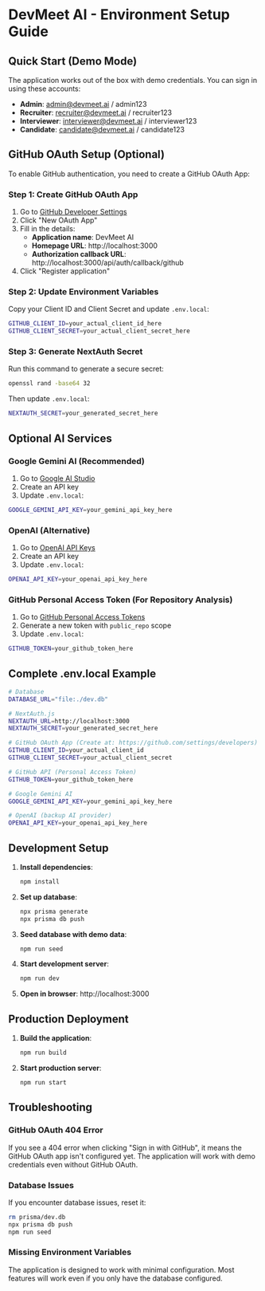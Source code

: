 # DevMeet AI - Environment Setup Guide

## Quick Start (Demo Mode)
The application works out of the box with demo credentials. You can sign in using these accounts:

- **Admin**: admin@devmeet.ai / admin123
- **Recruiter**: recruiter@devmeet.ai / recruiter123  
- **Interviewer**: interviewer@devmeet.ai / interviewer123
- **Candidate**: candidate@devmeet.ai / candidate123

## GitHub OAuth Setup (Optional)

To enable GitHub authentication, you need to create a GitHub OAuth App:

### Step 1: Create GitHub OAuth App
1. Go to [GitHub Developer Settings](https://github.com/settings/developers)
2. Click "New OAuth App"
3. Fill in the details:
   - **Application name**: DevMeet AI
   - **Homepage URL**: http://localhost:3000
   - **Authorization callback URL**: http://localhost:3000/api/auth/callback/github
4. Click "Register application"

### Step 2: Update Environment Variables
Copy your Client ID and Client Secret and update `.env.local`:

```bash
GITHUB_CLIENT_ID=your_actual_client_id_here
GITHUB_CLIENT_SECRET=your_actual_client_secret_here
```

### Step 3: Generate NextAuth Secret
Run this command to generate a secure secret:
```bash
openssl rand -base64 32
```

Then update `.env.local`:
```bash
NEXTAUTH_SECRET=your_generated_secret_here
```

## Optional AI Services

### Google Gemini AI (Recommended)
1. Go to [Google AI Studio](https://makersuite.google.com/app/apikey)
2. Create an API key
3. Update `.env.local`:
```bash
GOOGLE_GEMINI_API_KEY=your_gemini_api_key_here
```

### OpenAI (Alternative)
1. Go to [OpenAI API Keys](https://platform.openai.com/api-keys)
2. Create an API key
3. Update `.env.local`:
```bash
OPENAI_API_KEY=your_openai_api_key_here
```

### GitHub Personal Access Token (For Repository Analysis)
1. Go to [GitHub Personal Access Tokens](https://github.com/settings/tokens)
2. Generate a new token with `public_repo` scope
3. Update `.env.local`:
```bash
GITHUB_TOKEN=your_github_token_here
```

## Complete .env.local Example

```bash
# Database
DATABASE_URL="file:./dev.db"

# NextAuth.js
NEXTAUTH_URL=http://localhost:3000
NEXTAUTH_SECRET=your_generated_secret_here

# GitHub OAuth App (Create at: https://github.com/settings/developers)
GITHUB_CLIENT_ID=your_actual_client_id
GITHUB_CLIENT_SECRET=your_actual_client_secret

# GitHub API (Personal Access Token)
GITHUB_TOKEN=your_github_token_here

# Google Gemini AI
GOOGLE_GEMINI_API_KEY=your_gemini_api_key_here

# OpenAI (backup AI provider)
OPENAI_API_KEY=your_openai_api_key_here
```

## Development Setup

1. **Install dependencies**:
   ```bash
   npm install
   ```

2. **Set up database**:
   ```bash
   npx prisma generate
   npx prisma db push
   ```

3. **Seed database with demo data**:
   ```bash
   npm run seed
   ```

4. **Start development server**:
   ```bash
   npm run dev
   ```

5. **Open in browser**: http://localhost:3000

## Production Deployment

1. **Build the application**:
   ```bash
   npm run build
   ```

2. **Start production server**:
   ```bash
   npm run start
   ```

## Troubleshooting

### GitHub OAuth 404 Error
If you see a 404 error when clicking "Sign in with GitHub", it means the GitHub OAuth app isn't configured yet. The application will work with demo credentials even without GitHub OAuth.

### Database Issues
If you encounter database issues, reset it:
```bash
rm prisma/dev.db
npx prisma db push
npm run seed
```

### Missing Environment Variables
The application is designed to work with minimal configuration. Most features will work even if you only have the database configured.